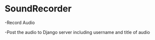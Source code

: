 # SoundRecorder

-Record Audio

-Post the audio to Django server including username and title of audio
